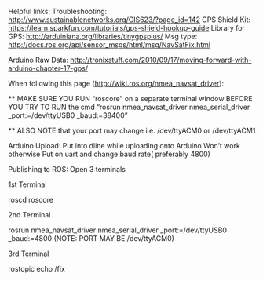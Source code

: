 Helpful links:
Troubleshooting: http://www.sustainablenetworks.org/CIS623/?page_id=142
GPS Shield Kit: https://learn.sparkfun.com/tutorials/gps-shield-hookup-guide
Library for GPS: http://arduiniana.org/libraries/tinygpsplus/
Msg type: http://docs.ros.org/api/sensor_msgs/html/msg/NavSatFix.html

Arduino Raw Data: http://tronixstuff.com/2010/09/17/moving-forward-with-arduino-chapter-17-gps/


When following this page (http://wiki.ros.org/nmea_navsat_driver):

** MAKE SURE YOU RUN “roscore” on a separate terminal window BEFORE YOU TRY TO RUN the cmd “rosrun nmea_navsat_driver nmea_serial_driver _port:=/dev/ttyUSB0 _baud:=38400” 

** ALSO NOTE that your port may change i.e. /dev/ttyACM0 or /dev/ttyACM1


Arduino Upload:
Put into dline while uploading onto Arduino
Won’t work otherwise
Put on uart and change baud rate( preferably 4800)

Publishing to ROS:
Open 3 terminals

1st Terminal

roscd
roscore

2nd Terminal
  
rosrun nmea_navsat_driver nmea_serial_driver _port:=/dev/ttyUSB0 _baud:=4800    (NOTE: PORT MAY BE /dev/ttyACM0)

3rd Terminal
 
rostopic echo /fix
